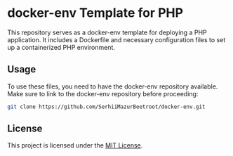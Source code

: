 # docker-env Template for PHP

This repository serves as a docker-env template for deploying a PHP application. It includes a Dockerfile and necessary configuration files to set up a containerized PHP environment.

## Usage

To use these files, you need to have the docker-env repository available. Make sure to link to the docker-env repository before proceeding:

```bash
git clone https://github.com/SerhiiMazurBeetroot/docker-env.git
```

## License

This project is licensed under the [MIT License](LICENSE).
